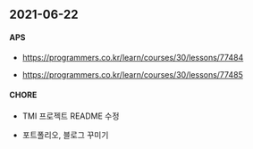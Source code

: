 <h2> 2021-06-22</h2>



<h4>APS</h4>

- https://programmers.co.kr/learn/courses/30/lessons/77484

- https://programmers.co.kr/learn/courses/30/lessons/77485



<h4>CHORE</h4>

- TMI 프로젝트 README 수정

- 포트폴리오, 블로그 꾸미기